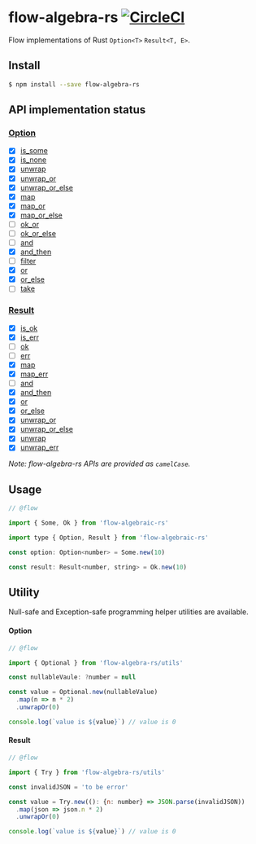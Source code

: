 # flow-algebra-rs [![CircleCI](https://circleci.com/gh/tmtmtoo/flow-algebra-rs/tree/develop.svg?style=shield&circle-token=368f268c7a575e9df457ef82b3071ead8082e263)](https://circleci.com/gh/tmtmtoo/flow-algebra-rs/tree/develop)

Flow implementations of Rust `Option<T>` `Result<T, E>`.

## Install
```sh
$ npm install --save flow-algebra-rs
```

## API implementation status
### [Option](https://doc.rust-lang.org/stable/std/option/)
- [x] [is_some](https://doc.rust-lang.org/std/option/enum.Option.html#method.is_some)
- [x] [is_none](https://doc.rust-lang.org/std/option/enum.Option.html#method.is_none)
- [x] [unwrap](https://doc.rust-lang.org/std/option/enum.Option.html#method.unwrap)
- [x] [unwrap_or](https://doc.rust-lang.org/std/option/enum.Option.html#method.unwrap_or)
- [x] [unwrap_or_else](https://doc.rust-lang.org/std/option/enum.Option.html#method.unwrap_or_else)
- [x] [map](https://doc.rust-lang.org/std/option/enum.Option.html#method.map)
- [x] [map_or](https://doc.rust-lang.org/std/option/enum.Option.html#method.map_or)
- [x] [map_or_else](https://doc.rust-lang.org/std/option/enum.Option.html#method.map_or_else)
- [ ] [ok_or](https://doc.rust-lang.org/std/option/enum.Option.html#method.ok_or)
- [ ] [ok_or_else](https://doc.rust-lang.org/std/option/enum.Option.html#method.ok_or_else)
- [ ] [and](https://doc.rust-lang.org/std/option/enum.Option.html#method.and)
- [x] [and_then](https://doc.rust-lang.org/std/option/enum.Option.html#method.and_then)
- [ ] [filter](https://doc.rust-lang.org/std/option/enum.Option.html#method.filter)
- [x] [or](https://doc.rust-lang.org/std/option/enum.Option.html#method.or)
- [x] [or_else](https://doc.rust-lang.org/std/option/enum.Option.html#method.or_else)
- [ ] [take](https://doc.rust-lang.org/std/option/enum.Option.html#method.take)

### [Result](https://doc.rust-lang.org/stable/std/result/)
- [x] [is_ok](https://doc.rust-lang.org/std/result/enum.Result.html#method.is_ok)
- [x] [is_err](https://doc.rust-lang.org/std/result/enum.Result.html#method.is_err)
- [ ] [ok](https://doc.rust-lang.org/std/result/enum.Result.html#method.ok)
- [ ] [err](https://doc.rust-lang.org/std/result/enum.Result.html#method.err)
- [x] [map](https://doc.rust-lang.org/std/result/enum.Result.html#method.map)
- [x] [map_err](https://doc.rust-lang.org/std/result/enum.Result.html#method.map_err)
- [ ] [and](https://doc.rust-lang.org/std/result/enum.Result.html#method.and)
- [x] [and_then](https://doc.rust-lang.org/std/result/enum.Result.html#method.and_then)
- [x] [or](https://doc.rust-lang.org/std/result/enum.Result.html#method.or)
- [x] [or_else](https://doc.rust-lang.org/std/result/enum.Result.html#method.or_else)
- [x] [unwrap_or](https://doc.rust-lang.org/std/result/enum.Result.html#method.unwrap_or)
- [x] [unwrap_or_else](https://doc.rust-lang.org/std/result/enum.Result.html#method.unwrap_or_else)
- [x] [unwrap](https://doc.rust-lang.org/std/result/enum.Result.html#method.unwrap)
- [x] [unwrap_err](https://doc.rust-lang.org/std/result/enum.Result.html#method.unwrap_err)

*Note: flow-algebra-rs APIs are provided as `camelCase`.*

## Usage

```js
// @flow

import { Some, Ok } from 'flow-algebraic-rs'

import type { Option, Result } from 'flow-algebraic-rs'

const option: Option<number> = Some.new(10)

const result: Result<number, string> = Ok.new(10)
```

## Utility
Null-safe and Exception-safe programming helper utilities are available.

#### Option
```js
// @flow

import { Optional } from 'flow-algebra-rs/utils'

const nullableVaule: ?number = null

const value = Optional.new(nullableValue)
  .map(n => n * 2)
  .unwrapOr(0)

console.log(`value is ${value}`) // value is 0
```

#### Result
```js
// @flow

import { Try } from 'flow-algebra-rs/utils'

const invalidJSON = 'to be error'

const value = Try.new((): {n: number} => JSON.parse(invalidJSON))
  .map(json => json.n * 2)
  .unwrapOr(0)

console.log(`value is ${value}`) // value is 0
```
